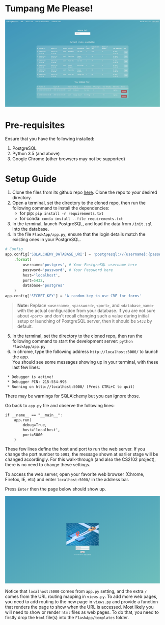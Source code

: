 # Tumpang Me Please! 

![home-splash-page](Screenshots/homescreen.jpg)

# Pre-requisites
Ensure that you have the following installed:
1. PostgreSQL
2. Python 3.5 (and above)
3. Google Chrome (other browsers may not be supported)

# Setup Guide

1. Clone the files from its github repo [here](https://github.com/DriverUncle/TumpangMePlease.git). Clone the repo to your desired directory.
2. Open a terminal, set the directory to the cloned repo, then run the following command to install the dependencies: 
   -  for pip: `pip install -r requirements.txt`
   -  for conda: `conda install --file requirements.txt`
3. In the terminal,  launch PostgreSQL, and load the data from `/init.sql` into the database.
4. In the file `FlaskApp/app.py`, ensure that the login details match the existing ones in your PostgreSQL.
```python
# Config
app.config['SQLALCHEMY_DATABASE_URI'] = 'postgresql://{username}:{password}@{host}:{port}/{database}'\
    .format(
        username='postgres', # Your PostgreSQL username here
        password='password', # Your Password here
        host='localhost',
        port=5432,
        database='postgres'
    )
app.config['SECRET_KEY'] = 'A random key to use CRF for forms'
```

> **Note:** Replace `<username>`, `<password>`, `<port>`, and `<database_name>` with  the actual configuration from your database.
> If you are not sure about `<port>` and don't recall changing such a value during initial setup or launching of PostgreSQL server, then it should be `5432` by default.

5. In the terminal, set the directory to the cloned repo, then run the following command to start the development server: `python FlaskApp/app.py`
6. In chrome, type the following address `http://localhost:5000/` to launch the app. <br>You should see some messages showing up in your terminal, with these last few lines:
```
 * Debugger is active!
 * Debugger PIN: 215-554-995
 * Running on http://localhost:5000/ (Press CTRL+C to quit)
```

There may be warnings for SQLAlchemy but you can ignore those.

Go back to `app.py` file and observe the following lines:

```
if __name__ == "__main__":
    app.run(
        debug=True,
        host='localhost',
        port=5000
    )
```

These few lines define the host and port to run the web server.
If you change the port number to `5001`, the message shown at earlier stage will be changed accordingly.
For this walk-through (and also the CS2102 project), there is no need to change these settings.

To access the web server, open your favorite web browser (Chrome, Firefox, IE, etc) and enter `localhost:5000/` in the address bar.

Press `Enter` then the page below should show up.

![login-page-screenshot](Screenshots/login-page.png)


Notice that `localhost:5000` comes from `app.py` setting, and the extra `/` comes from the URL routing mapping in `views.py`.
To add more web pages, you need to add routing to the new page in `views.py` and provide a function that renders the page to show when the URL is accessed.
Most likely you will need to show or render `html` files as web pages. To do that, you need to firstly drop the `html` file(s) into the `FlaskApp/templates` folder. 
